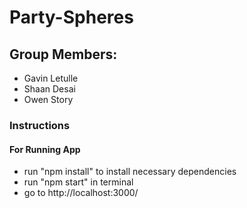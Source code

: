 # Party-Spheres

## Group Members: 
- Gavin Letulle
- Shaan Desai
- Owen Story

### Instructions

#### For Running App
- run "npm install" to install necessary dependencies
- run "npm start" in terminal
- go to http://localhost:3000/
